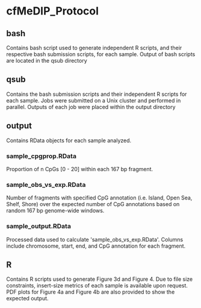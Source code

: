 # cfMeDIP_Protocol

## bash
Contains bash script used to generate independent R scripts, and their respective bash submission scripts, for each sample. Output of bash scripts are located in the qsub directory

## qsub
Contains the bash submission scripts and their independent R scripts for each sample. Jobs were submitted on a Unix cluster and performed in parallel. Outputs of each job were placed within the output directory

## output
Contains RData objects for each sample analyzed. 

### sample_cpgprop.RData
Proportion of n CpGs [0 - 20] within each 167 bp fragment.

### sample_obs_vs_exp.RData
Number of fragments with specified CpG annotation (i.e. Island, Open Sea, Shelf, Shore) over the expected number of CpG annotations based on random 167 bp genome-wide windows.

### sample_output.RData
Processed data used to calculate 'sample_obs_vs_exp.RData'. Columns include chromosome, start, end, and CpG annotation for each fragment.

## R 
Contains R scripts used to generate Figure 3d and Figure 4. Due to file size constraints, insert-size metrics of each sample is available upon request. PDF plots for Figure 4a and Figure 4b are also provided to show the expected output.
